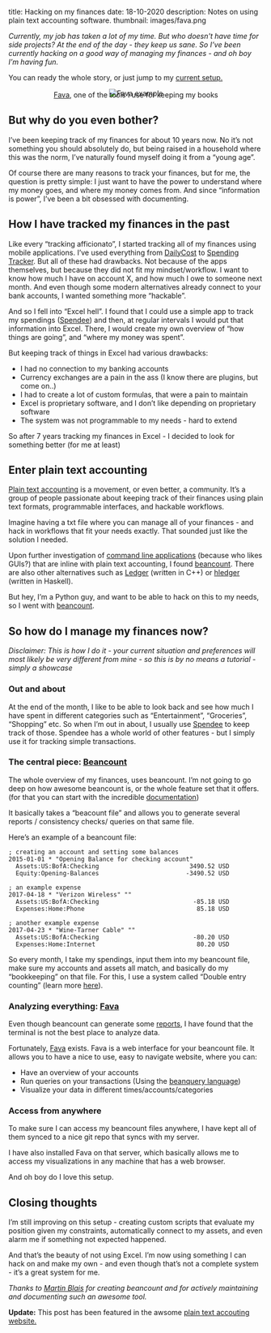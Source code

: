 title: Hacking on my finances
date: 18-10-2020 
description: Notes on using plain text accounting software.
thumbnail: images/fava.png

*Currently, my job has taken a lot of my time. But who doesn't have time for side projects? At the end of the day - they keep us sane. So I’ve been currently hacking on a good way of managing my finances - and oh boy I’m having fun.* 

You can ready the whole story, or just jump to my [current setup.](#so-how-do-i-manage-my-finances-now) 

<center>
<img src="{static}/images/fava.png" alt="Fava example" style="max-width: 100%; margin-bottom: -1em">
<figcaption><a href='https://beancount.github.io/fava/' target='_blank'>Fava</a>, one of the tools I use for keeping my books</figcaption>
</center>

## But why do you even bother? 

I’ve been keeping track of my finances for about 10 years now. No it’s not something you should absolutely do, but being raised in a household where this was the norm, I’ve naturally found myself doing it from a “young age”. 

Of course there are many reasons to track your finances, but for me, the question is pretty simple: I just want to have the power to understand where my money goes, and where my money comes from. And since “information is power”, I’ve been a bit obsessed with documenting. 

## How I have tracked my finances in the past

Like every “tracking afficionato”, I started tracking all of my finances using mobile applications. I’ve used everything from [DailyCost](https://apps.apple.com/us/app/dailycost-expense-tracker/id566587079) to [Spending Tracker](https://apps.apple.com/us/app/spending-tracker/id548615579). But all of these had drawbacks. Not because of the apps themselves, but because they did not fit my mindset/workflow. I want to know how much I have on account X, and how much I owe to someone next month. And even though some modern alternatives already connect to your bank accounts, I wanted something more “hackable”. 

And so I fell into “Excel hell”. I found that I could use a simple app to track my spendings ([Spendee](https://www.spendee.com/)) and then, at regular intervals I would put that information into Excel. There, I would create my own overview of “how things are going”, and “where my money was spent”. 

But keeping track of things in Excel had various drawbacks:

- I had no connection to my banking accounts 
- Currency exchanges are a pain in the ass (I know there are plugins, but come on..)
- I had to create a lot of custom formulas, that were a pain to maintain
- Excel is proprietary software, and I don’t like depending on proprietary software
- The system was not programmable to my needs - hard to extend

So after 7 years tracking my finances in Excel - I decided to look for something better (for me at least)

## Enter plain text accounting

[Plain text accounting](https://plaintextaccounting.org/) is a movement, or even better, a community. It’s a group of people passionate about keeping track of their finances using plain text formats, programmable interfaces, and hackable workflows. 

Imagine having a txt file where you can manage all of your finances - and hack in workflows that fit your needs exactly. That sounded just like the solution I needed.

Upon further investigation of [command line applications](https://plaintextaccounting.org/#plain-text-accounting-apps) (because who likes GUIs?) that are inline with plain text accounting, I found [beancount](https://beancount.github.io/). There are also other alternatives such as [Ledger](https://www.ledger-cli.org/) (written in C++) or [hledger](https://hledger.org/) (written in Haskell). 

But hey, I’m a Python guy, and want to be able to hack on this to my needs, so I went with [beancount](https://beancount.github.io/).

## So how do I manage my finances now? 

*Disclaimer: This is how I do it - your current situation and preferences will most likely be very different from mine - so this is by no means a tutorial - simply a showcase*

### Out and about

At the end of the month, I like to be able to look back and see how much I have spent in different categories such as “Entertainment”, “Groceries”, “Shopping” etc. So when I’m out in about, I usually use [Spendee](https://www.spendee.com/) to keep track of those. Spendee has a whole world of other features - but I simply use it for tracking simple transactions.

### The central piece: [Beancount](https://beancount.github.io/docs/)

The whole overview of my finances, uses beancount. I’m not going to go deep on how awesome beancount is, or the whole feature set that it offers. (for that you can start with the incredible [documentation](https://beancount.github.io/docs/))

It basically takes a “beacount file” and allows you to generate several reports / consistency checks/ queries on that same file. 

Here’s an example of a beancount file:

```
; creating an account and setting some balances
2015-01-01 * "Opening Balance for checking account"
  Assets:US:BofA:Checking                         3490.52 USD
  Equity:Opening-Balances                        -3490.52 USD

; an example expense
2017-04-18 * "Verizon Wireless" ""
  Assets:US:BofA:Checking                          -85.18 USD
  Expenses:Home:Phone                               85.18 USD

; another example expense
2017-04-23 * "Wine-Tarner Cable" ""
  Assets:US:BofA:Checking                          -80.20 USD
  Expenses:Home:Internet                            80.20 USD
```

So every month, I take my spendings, input them into my beancount file, make sure my accounts and assets all match, and basically do my “bookkeeping” on that file. For this, I use a system called “Double entry counting” (learn more [here](https://beancount.github.io/docs/the_double_entry_counting_method.html)). 

### Analyzing everything: [Fava](https://beancount.github.io/fava/)

Even though beancount can generate some [reports](https://beancount.github.io/docs/running_beancount_and_generating_reports.html#tools), I have found that the terminal is not the best place to analyze data. 

Fortunately, [Fava](https://beancount.github.io/fava/) exists. Fava is a web interface for your beancount file. It allows you to have a nice to use, easy to navigate website, where you can:

- Have an overview of your accounts
- Run queries on your transactions (Using the [beanquery language](http://aumayr.github.io/beancount-sql-queries/))
- Visualize your data in different times/accounts/categories


### Access from anywhere

To make sure I can access my beancount files anywhere, I have kept all of them synced to a nice git repo that syncs with my server. 

I have also installed Fava on that server, which basically allows me to access my visualizations in any machine that has a web browser. 

And oh boy do I love this setup. 

## Closing thoughts

I’m still improving on this setup - creating custom scripts that evaluate my position given my constraints, automatically connect to my assets, and even alarm me if something not expected happened. 

And that’s the beauty of not using Excel. I’m now using something I can hack on and make my own - and even though that’s not a complete system - it’s a great system for me. 




*Thanks to [Martin Blais](https://github.com/blais) for creating beancount and for actively maintaining and documenting such an awesome tool.*


**Update:** This post has been featured in the awsome [plain text accouting website.](https://plaintextaccounting.org/#articles-blog-posts)
